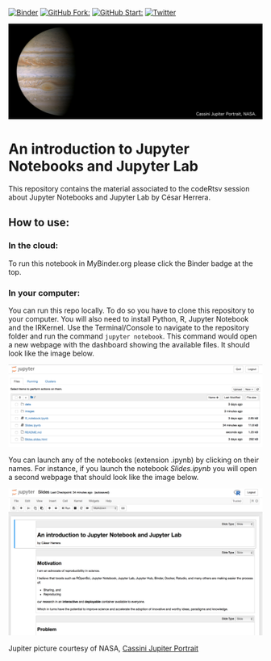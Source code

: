 [![Binder](https://mybinder.org/badge_logo.svg)](https://mybinder.org/v2/gh/CexyNature/intro_jupyter/master)
[![GitHub Fork: ](https://img.shields.io/github/forks/CexyNature/intro_jupyter?label=Fork&style=social)](https://github.com/CexyNature/intro_jupyter)
[![GitHub Start: ](https://img.shields.io/github/stars/CexyNature/intro_jupyter?label=Starts&style=social)](https://github.com/CexyNature/intro_jupyter)
[![Twitter](https://img.shields.io/twitter/follow/CexyNature?style=social)](https://twitter.com/cexynature?lang=en)

![](images/Jupiter_NASA_629_PIA04866.jpg)

An introduction to Jupyter Notebooks and Jupyter Lab
======

This repository contains the material associated to the codeRtsv session about Jupyter Notebooks and Jupyter Lab by César Herrera.

## How to use:

### In the cloud:

To run this notebook in MyBinder.org please click the Binder badge at the top.

### In your computer:

You can run this repo locally. To do so you have to clone this repository to your computer. You will also need to install Python, R, Jupyter Notebook and the IRKernel. Use the Terminal/Console to navigate to the repository folder and run the command `jupyter notebook`. This command would open a new webpage with the dashboard showing the available files. It should look like the image below.

![](images/SS_jupyter_dashboard.png)

You can launch any of the notebooks (extension .ipynb) by clicking on their names. For instance, if you launch the notebook *Slides.ipynb* you will open a second webpage that should look like the image below.

![](images/SS_jupyter_notebook.png)


Jupiter picture courtesy of NASA, [Cassini Jupiter Portrait](https://solarsystem.nasa.gov/resources/629/cassini-jupiter-portrait/)
